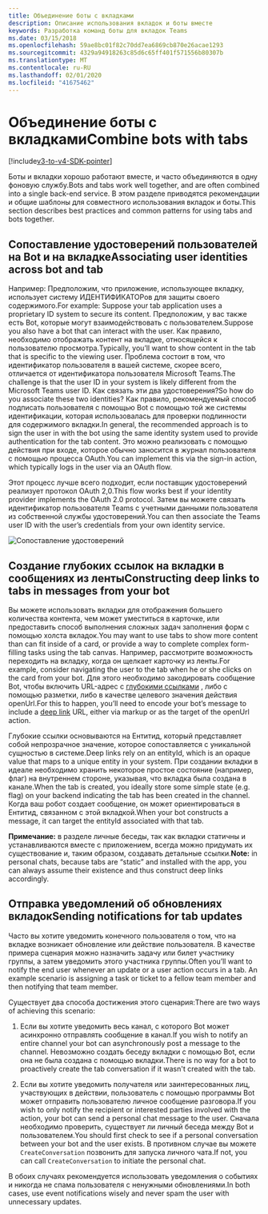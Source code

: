```yaml
---
title: Объединение боты с вкладками
description: Описание использования вкладок и боты вместе
keywords: Разработка команд боты для вкладок Teams
ms.date: 03/15/2018
ms.openlocfilehash: 59ae8bc01f82c70dd7ea6869cb870e26acae1293
ms.sourcegitcommit: 4329a94918263c85d6c65ff401f571556b80307b
ms.translationtype: MT
ms.contentlocale: ru-RU
ms.lasthandoff: 02/01/2020
ms.locfileid: "41675462"
---
```

# <a name="combine-bots-with-tabs"></a><span data-ttu-id="908a9-104">Объединение боты с вкладками</span><span class="sxs-lookup"><span data-stu-id="908a9-104">Combine bots with tabs</span></span>

[!include[v3-to-v4-SDK-pointer](~/includes/v3-to-v4-pointer-bots.md)]

<span data-ttu-id="908a9-105">Боты и вкладки хорошо работают вместе, и часто объединяются в одну фоновую службу.</span><span class="sxs-lookup"><span data-stu-id="908a9-105">Bots and tabs work well together, and are often combined into a single back-end service.</span></span> <span data-ttu-id="908a9-106">В этом разделе приводятся рекомендации и общие шаблоны для совместного использования вкладок и боты.</span><span class="sxs-lookup"><span data-stu-id="908a9-106">This section describes best practices and common patterns for using tabs and bots together.</span></span>

## <a name="associating-user-identities-across-bot-and-tab"></a><span data-ttu-id="908a9-107">Сопоставление удостоверений пользователей на Bot и на вкладке</span><span class="sxs-lookup"><span data-stu-id="908a9-107">Associating user identities across bot and tab</span></span>

<span data-ttu-id="908a9-108">Например: Предположим, что приложение, использующее вкладку, использует систему ИДЕНТИФИКАТОРов для защиты своего содержимого.</span><span class="sxs-lookup"><span data-stu-id="908a9-108">For example: Suppose your tab application uses a proprietary ID system to secure its content.</span></span> <span data-ttu-id="908a9-109">Предположим, у вас также есть Bot, которые могут взаимодействовать с пользователем.</span><span class="sxs-lookup"><span data-stu-id="908a9-109">Suppose you also have a bot that can interact with the user.</span></span> <span data-ttu-id="908a9-110">Как правило, необходимо отображать контент на вкладке, относящейся к пользователю просмотра.</span><span class="sxs-lookup"><span data-stu-id="908a9-110">Typically, you’ll want to show content in the tab that is specific to the viewing user.</span></span> <span data-ttu-id="908a9-111">Проблема состоит в том, что идентификатор пользователя в вашей системе, скорее всего, отличается от идентификатора пользователя Microsoft Teams.</span><span class="sxs-lookup"><span data-stu-id="908a9-111">The challenge is that the user ID in your system is likely different from the Microsoft Teams user ID.</span></span> <span data-ttu-id="908a9-112">Как связать эти два удостоверения?</span><span class="sxs-lookup"><span data-stu-id="908a9-112">So how do you associate these two identities?</span></span>
<span data-ttu-id="908a9-113">Как правило, рекомендуемый способ подписать пользователя с помощью Bot с помощью той же системы идентификации, которая использовалась для проверки подлинности для содержимого вкладки.</span><span class="sxs-lookup"><span data-stu-id="908a9-113">In general, the recommended approach is to sign the user in with the bot using the same identity system used to provide authentication for the tab content.</span></span> <span data-ttu-id="908a9-114">Это можно реализовать с помощью действия при входе, которое обычно заносится в журнал пользователя с помощью процесса OAuth.</span><span class="sxs-lookup"><span data-stu-id="908a9-114">You can implement this via the sign-in action, which typically logs in the user via an OAuth flow.</span></span>

<span data-ttu-id="908a9-115">Этот процесс лучше всего подходит, если поставщик удостоверений реализует протокол OAuth 2,0.</span><span class="sxs-lookup"><span data-stu-id="908a9-115">This flow works best if your identity provider implements the OAuth 2.0 protocol.</span></span> <span data-ttu-id="908a9-116">Затем вы можете связать идентификатор пользователя Teams с учетными данными пользователя из собственной службы удостоверений.</span><span class="sxs-lookup"><span data-stu-id="908a9-116">You can then associate the Teams user ID with the user’s credentials from your own identity service.</span></span>

   ![Сопоставление удостоверений](~/assets/images/bots/associating_contexts.png)

## <a name="constructing-deep-links-to-tabs-in-messages-from-your-bot"></a><span data-ttu-id="908a9-118">Создание глубоких ссылок на вкладки в сообщениях из ленты</span><span class="sxs-lookup"><span data-stu-id="908a9-118">Constructing deep links to tabs in messages from your bot</span></span>

<span data-ttu-id="908a9-119">Вы можете использовать вкладки для отображения большего количества контента, чем может уместиться в карточке, или предоставить способ выполнения сложных задач заполнения форм с помощью холста вкладок.</span><span class="sxs-lookup"><span data-stu-id="908a9-119">You may want to use tabs to show more content than can fit inside of a card, or provide a way to complete complex form-filling tasks using the tab canvas.</span></span> <span data-ttu-id="908a9-120">Например, рассмотрите возможность переходить на вкладку, когда он щелкает карточку из ленты.</span><span class="sxs-lookup"><span data-stu-id="908a9-120">For example, consider navigating the user to the tab when he or she clicks on the card from your bot.</span></span> <span data-ttu-id="908a9-121">Для этого необходимо закодировать сообщение Bot, чтобы включить URL-адрес с [глубокими ссылками](~/concepts/build-and-test/deep-links.md) , либо с помощью разметки, либо в качестве целевого значения действия openUrl.</span><span class="sxs-lookup"><span data-stu-id="908a9-121">For this to happen, you’ll need to encode your bot’s message to include a [deep link](~/concepts/build-and-test/deep-links.md) URL, either via markup or as the target of the openUrl action.</span></span>

<span data-ttu-id="908a9-122">Глубокие ссылки основываются на Ентитид, который представляет собой непрозрачное значение, которое сопоставляется с уникальной сущностью в системе.</span><span class="sxs-lookup"><span data-stu-id="908a9-122">Deep links rely on an entityId, which is an opaque value that maps to a unique entity in your system.</span></span> <span data-ttu-id="908a9-123">При создании вкладки в идеале необходимо хранить некоторое простое состояние (например, флаг) на внутреннем стороне, указывая, что вкладка была создана в канале.</span><span class="sxs-lookup"><span data-stu-id="908a9-123">When the tab is created, you ideally store some simple state (e.g. flag) on your backend indicating the tab has been created in the channel.</span></span> <span data-ttu-id="908a9-124">Когда ваш робот создает сообщение, он может ориентироваться в Ентитид, связанном с этой вкладкой.</span><span class="sxs-lookup"><span data-stu-id="908a9-124">When your bot constructs a message, it can target the entityId associated with that tab.</span></span>

<span data-ttu-id="908a9-125">**Примечание:** в разделе личные беседы, так как вкладки статичны и устанавливаются вместе с приложением, всегда можно придумать их существование и, таким образом, создавать детальные ссылки.</span><span class="sxs-lookup"><span data-stu-id="908a9-125">**Note:** in personal chats, because tabs are “static” and installed with the app, you can always assume their existence and thus construct deep links accordingly.</span></span>

## <a name="sending-notifications-for-tab-updates"></a><span data-ttu-id="908a9-126">Отправка уведомлений об обновлениях вкладок</span><span class="sxs-lookup"><span data-stu-id="908a9-126">Sending notifications for tab updates</span></span>

<span data-ttu-id="908a9-127">Часто вы хотите уведомить конечного пользователя о том, что на вкладке возникает обновление или действие пользователя. В качестве примера сценария можно назначить задачу или билет участнику группы, а затем уведомить этого участника группы.</span><span class="sxs-lookup"><span data-stu-id="908a9-127">Often you’ll want to notify the end user whenever an update or a user action occurs in a tab. An example scenario is assigning a task or ticket to a fellow team member and then notifying that team member.</span></span>

<span data-ttu-id="908a9-128">Существует два способа достижения этого сценария:</span><span class="sxs-lookup"><span data-stu-id="908a9-128">There are two ways of achieving this scenario:</span></span>

1. <span data-ttu-id="908a9-129">Если вы хотите уведомить весь канал, с которого Bot может асинхронно отправлять сообщение в канал.</span><span class="sxs-lookup"><span data-stu-id="908a9-129">If you wish to notify an entire channel your bot can asynchronously post a message to the channel.</span></span> <span data-ttu-id="908a9-130">Невозможно создать беседу вкладки с помощью Bot, если она не была создана с помощью вкладки.</span><span class="sxs-lookup"><span data-stu-id="908a9-130">There is no way for a bot to proactively create the tab conversation if it wasn't created with the tab.</span></span>

2. <span data-ttu-id="908a9-131">Если вы хотите уведомить получателя или заинтересованных лиц, участвующих в действии, пользователь с помощью программы Bot может отправить пользователю личное сообщение разговора.</span><span class="sxs-lookup"><span data-stu-id="908a9-131">If you wish to only notify the recipient or interested parties involved with the action, your bot can send a personal chat message to the user.</span></span> <span data-ttu-id="908a9-132">Сначала необходимо проверить, существует ли личный беседа между Bot и пользователем.</span><span class="sxs-lookup"><span data-stu-id="908a9-132">You should first check to see if a personal conversation between your bot and the user exists.</span></span> <span data-ttu-id="908a9-133">В противном случае вы можете `CreateConversation` позвонить для запуска личного чата.</span><span class="sxs-lookup"><span data-stu-id="908a9-133">If not, you can call `CreateConversation` to initiate the personal chat.</span></span>

<span data-ttu-id="908a9-134">В обоих случаях рекомендуется использовать уведомления о событиях и никогда не спама пользователя с ненужными обновлениями.</span><span class="sxs-lookup"><span data-stu-id="908a9-134">In both cases, use event notifications wisely and never spam the user with unnecessary updates.</span></span>
